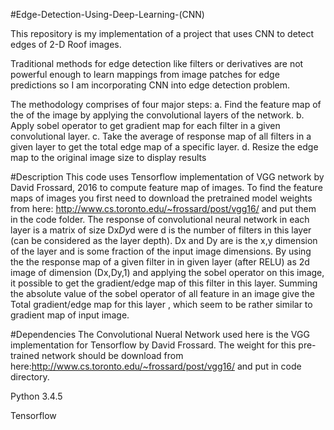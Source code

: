 #Edge-Detection-Using-Deep-Learning-(CNN)

This repository is my implementation of a project that uses CNN to detect edges of 2-D Roof images.

Traditional methods for edge detection like filters or derivatives are not powerful enough to learn mappings from image patches for edge predictions so I am incorporating CNN into edge detection problem.

The methodology comprises of four major steps:
a. Find the feature map of the of the image by applying the convolutional layers of the network. 
b. Apply sobel operator to  get gradient map for each filter in a given convolutional layer.
c. Take the average of response map of all filters in a given layer to get the total edge map of a specific layer.
d. Resize the edge map to the original image size to display results

#Description
This code uses Tensorflow implementation of VGG network by David Frossard, 2016 to compute feature map of images. To find the feature maps of images you first need to download the pretrained model weights from here: http://www.cs.toronto.edu/~frossard/post/vgg16/ and put them in the code folder. The response of convolutional neural network in each layer is a matrix of size Dx*Dy*d were d is the number of filters in this layer (can be considered as the layer depth). Dx and Dy are is the x,y dimension of the layer and is some fraction of the input image dimensions. By using the the response map of a given filter in in given layer (after RELU) as 2d image of dimension (Dx,Dy,1) and applying the sobel operator on this image, it possible to get the gradient/edge map of this filter in this layer. Summing the absolute value of the sobel operator of all feature in an image give the Total gradient/edge map for this layer , which seem to be rather similar to gradient map of input image.

#Dependencies 
The Convolutional Nueral Network used here is the VGG implementation for Tensorflow by David Frossard. The weight for this pre-trained network should be download from here:http://www.cs.toronto.edu/~frossard/post/vgg16/ and put in code directory.

Python 3.4.5 

Tensorflow





